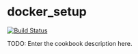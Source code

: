 # docker_setup

[![Build Status](https://travis-ci.org/jasonblalock-cookbooks/docker_setup.svg?branch=master)](https://travis-ci.org/jasonblalock-cookbooks/docker_setup)

TODO: Enter the cookbook description here.

